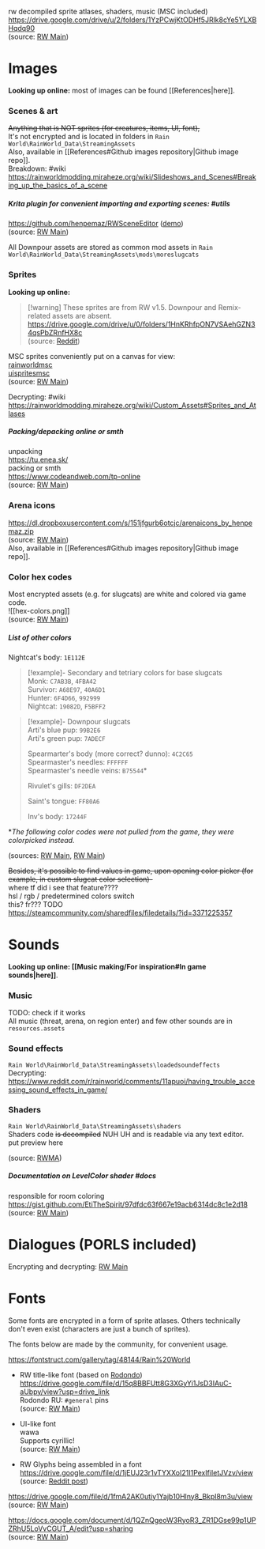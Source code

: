 rw decompiled sprite atlases, shaders, music (MSC included)  
https://drive.google.com/drive/u/2/folders/1YzPCwjKtODHf5JRlk8cYe5YLXBHqdq90  
(source: [RW Main](https://discord.com/channels/291184728944410624/1068344185016569856/1068395551164473386))  
# Images  
**Looking up online:** most of images can be found [[References|here]].

  
### Scenes & art  
~~Anything that is NOT sprites (for creatures, items, UI, font),~~  
It's not encrypted and is located in folders in `Rain World\RainWorld_Data\StreamingAssets`  
Also, available in [[References#Github images repository|Github image repo]].  
Breakdown: #wiki  
https://rainworldmodding.miraheze.org/wiki/Slideshows_and_Scenes#Breaking_up_the_basics_of_a_scene

##### Krita plugin for convenient importing and exporting scenes: #utils  
https://github.com/henpemaz/RWSceneEditor ([demo](https://dl.dropboxusercontent.com/s/8pmjwl0998l2wbc/krita_2022-09-02_17-52-05.mp4))  
(source: [RW Main](https://discord.com/channels/291184728944410624/838185248981385256/1015364893198782624))

All Downpour assets are stored as common mod assets in `Rain World\RainWorld_Data\StreamingAssets\mods\moreslugcats`

### Sprites  
**Looking up online:**  
> [!warning] These sprites are from RW v1.5. Downpour and Remix-related assets are absent.  
https://drive.google.com/drive/u/0/folders/1HnKRhfpON7VSAehGZN34qsPbZRnfHX8c  
(source: [Reddit](https://www.reddit.com/r/rainworld/comments/1dbtzrt/comment/l7vgv0y/))

MSC sprites conveniently put on a canvas for view:   
[rainworldmsc](https://nqywadcmwusjqlrg.public.blob.vercel-storage.com/notes/files/game-contents/sprites/rainworldmsc_Split-icjBDGhflHQG62ZP2UxblH2BdozSrF.kra)  
[uispritesmsc](https://nqywadcmwusjqlrg.public.blob.vercel-storage.com/notes/files/game-contents/sprites/uispritesmsc-RqkQzXY70z0XFb0RwbqekPFpILChsO.kra)  
(source: [RW Main](https://discord.com/channels/291184728944410624/296133304632213504/1113616624105308160))

Decrypting: #wiki  
https://rainworldmodding.miraheze.org/wiki/Custom_Assets#Sprites_and_Atlases  
##### Packing/depacking online or smth

unpacking  
https://tu.enea.sk/  
packing or smth  
https://www.codeandweb.com/tp-online  
(source: [RW Main](https://discord.com/channels/291184728944410624/838185248981385256/1098995144923041843))  
### Arena icons  
https://dl.dropboxusercontent.com/s/151jfgurb6otcjc/arenaicons_by_henpemaz.zip  
(source: [RW Main](https://discord.com/channels/291184728944410624/481900360324218880/722224693893136466))  
Also, available in [[References#Github images repository|Github image repo]].

### Color hex codes  
Most encrypted assets (e.g. for slugcats) are white and colored via game code.  
![[hex-colors.png]]  
(source: [RW Main](https://discord.com/channels/291184728944410624/305139167300550666/1081023267378303036))

##### List of other colors
Nightcat's body: `1E112E`

> [!example]- Secondary and tetriary colors for base slugcats  
> Monk: `C7AB3B`, `4FBA42`  
> Survivor: `A68E97`, `40A6D1`  
> Hunter: `6F4D66`, `992999`  
> Nightcat: `19082D`, `F5BFF2`

> [!example]- Downpour slugcats  
> Arti's blue pup: `99B2E6`  
> Arti's green pup: `7ADECF`  
>   
> Spearmarter's body (more correct? dunno): `4C2C65`  
> Spearmaster's needles: `FFFFFF`  
> Spearmaster's needle veins: `B75544`*  
>   
> Rivulet's gills: `DF2DEA`  
>   
> Saint's tongue: `FF80A6`  
>   
> Inv's body: `17244F`

\**The following color codes were not pulled from the game, they were colorpicked instead.*

(sources: [RW Main](https://discord.com/channels/291184728944410624/952002932826583080/1100566406828924978), [RW Main](https://discord.com/channels/291184728944410624/952002932826583080/1266033578882502777))

~~Besides, it's possible to find values in game, upon opening color picker (for example, in custom slugcat color selection)-~~  
where tf did i see that feature????  
hsl / rgb / predetermined colors switch  
this? fr??? TODO  
https://steamcommunity.com/sharedfiles/filedetails/?id=3371225357

# Sounds  
**Looking up online: [[Music making/For inspiration#In game sounds|here]]**.

### Music  
TODO: check if it works  
All music (threat, arena, on region enter) and few other sounds are in `resources.assets`

  
### Sound effects  
`Rain World\RainWorld_Data\StreamingAssets\loadedsoundeffects`  
Decrypting:  
https://www.reddit.com/r/rainworld/comments/11apuoi/having_trouble_accessing_sound_effects_in_game/

  
### Shaders  
`Rain World\RainWorld_Data\StreamingAssets\shaders`  
Shaders code ~~is decompiled~~ NUH UH and is readable via any text editor.   
put preview here 

(source: [RWMA](https://discord.com/channels/1083481230839922688/1083484108056957089/1095172254549168268))

##### Documentation on LevelColor shader #docs  
responsible for room coloring  
https://gist.github.com/EtiTheSpirit/97dfdc63f667e19acb6314dc8c1e2d18  
(source: [RW Main](https://discord.com/channels/291184728944410624/838185248981385256/1150360982397386823))

# Dialogues (PORLS included)  
Encrypting and decrypting: [RW Main](https://discord.com/channels/291184728944410624/1315395285647622214/1315408396249464922)

  
# Fonts  
Some fonts are encrypted in a form of sprite atlases. Others technically don't even exist (characters are just a bunch of sprites).

The fonts below are made by the community, for convenient usage.

https://fontstruct.com/gallery/tag/48144/Rain%20World

- RW title-like font (based on [Rodondo](https://www.dafont.com/rodondo.font))  
https://drive.google.com/file/d/15q8BBFUtt8G3XGyYi1JsD3IAuC-aUbpy/view?usp=drive_link  
Rodondo RU: `#general` pins  
(source: [RW Main](https://discord.com/channels/291184728944410624/838185248981385256/1166479012193906718))

- UI-like font  
wawa  
Supports cyrillic!  
(source: [RW Main](https://discord.com/channels/291184728944410624/481900360324218880/1094033795524612147))

- RW Glyphs being assembled in a font  
https://drive.google.com/file/d/1jEUJ23r1vTYXXoI21I1PexlfiIetJVzv/view  
(source: [Reddit post](https://www.reddit.com/r/rainworld/comments/1bei8sy/i_created_a_fully_functional_typeface_for_every/))

https://drive.google.com/file/d/1fmA2AK0utiy1Yajb10Hlny8_Bkpl8m3u/view  
(source: [RW Main](https://discord.com/channels/291184728944410624/481900360324218880/540335659890769931))

https://docs.google.com/document/d/1QZnQgeoW3RyoR3_ZR1DGse99p1UPZRhU5LoVvCGUT_A/edit?usp=sharing  
(source: [RW Main](https://discord.com/channels/291184728944410624/296133304632213504/822957346711928922))